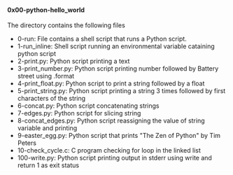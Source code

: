 #### 0x00-python-hello_world
The directory contains the following files
* 0-run: File contains a shell script that runs a Python script.
* 1-run_inline: Shell script running an environmental variable cataining python script
* 2-print.py: Python script printing a text 
* 3-print_number.py: Python script printing number followed by Battery street using .format
* 4-print_float.py: Python script to print a string followed by a float
* 5-print_string.py: Python script printing a string 3 times followed by first characters of the string
* 6-concat.py: Python script concatenating strings
* 7-edges.py: Python script for slicing string
* 8-concat_edges.py: Python script reassigning the value of string variable and printing
* 9-easter_egg.py: Python script that prints "The Zen of Python" by Tim Peters
* 10-check_cycle.c: C program checking for loop in the linked list
* 100-write.py: Python script printing output in stderr using write and return 1 as exit status


